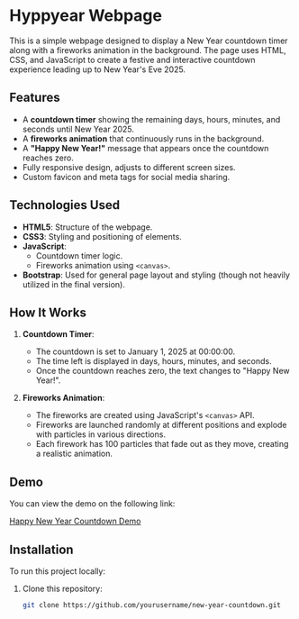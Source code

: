 # Hyppyear Webpage

This is a simple webpage designed to display a New Year countdown timer along with a fireworks animation in the background. The page uses HTML, CSS, and JavaScript to create a festive and interactive countdown experience leading up to New Year's Eve 2025.

## Features
- A **countdown timer** showing the remaining days, hours, minutes, and seconds until New Year 2025.
- A **fireworks animation** that continuously runs in the background.
- A **"Happy New Year!"** message that appears once the countdown reaches zero.
- Fully responsive design, adjusts to different screen sizes.
- Custom favicon and meta tags for social media sharing.

## Technologies Used
- **HTML5**: Structure of the webpage.
- **CSS3**: Styling and positioning of elements.
- **JavaScript**: 
  - Countdown timer logic.
  - Fireworks animation using `<canvas>`.
- **Bootstrap**: Used for general page layout and styling (though not heavily utilized in the final version).

## How It Works
1. **Countdown Timer**:
   - The countdown is set to January 1, 2025 at 00:00:00.
   - The time left is displayed in days, hours, minutes, and seconds.
   - Once the countdown reaches zero, the text changes to "Happy New Year!".

2. **Fireworks Animation**:
   - The fireworks are created using JavaScript's `<canvas>` API.
   - Fireworks are launched randomly at different positions and explode with particles in various directions.
   - Each firework has 100 particles that fade out as they move, creating a realistic animation.

## Demo

You can view the demo on the following link:

[Happy New Year Countdown Demo](https://www.gurraoptimus.se)

## Installation
To run this project locally:
1. Clone this repository:
   ```bash
   git clone https://github.com/yourusername/new-year-countdown.git
